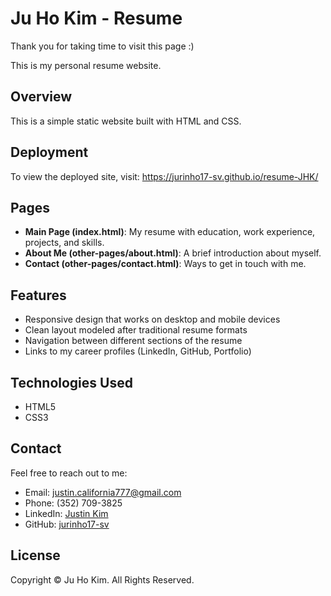 # Ju Ho Kim - Resume

Thank you for taking time to visit this page :)

This is my personal resume website.

## Overview

This is a simple static website built with HTML and CSS.

## Deployment

To view the deployed site, visit: https://jurinho17-sv.github.io/resume-JHK/

## Pages

- **Main Page (index.html)**: My resume with education, work experience, projects, and skills.
- **About Me (other-pages/about.html)**: A brief introduction about myself.
- **Contact (other-pages/contact.html)**: Ways to get in touch with me.

## Features

- Responsive design that works on desktop and mobile devices
- Clean layout modeled after traditional resume formats
- Navigation between different sections of the resume
- Links to my career profiles (LinkedIn, GitHub, Portfolio)

## Technologies Used

- HTML5
- CSS3

## Contact

Feel free to reach out to me:

- Email: justin.california777@gmail.com
- Phone: (352) 709-3825
- LinkedIn: [Justin Kim](https://www.linkedin.com/in/justinkim-sv/)
- GitHub: [jurinho17-sv](https://github.com/jurinho17-sv)

## License

Copyright © Ju Ho Kim. All Rights Reserved.